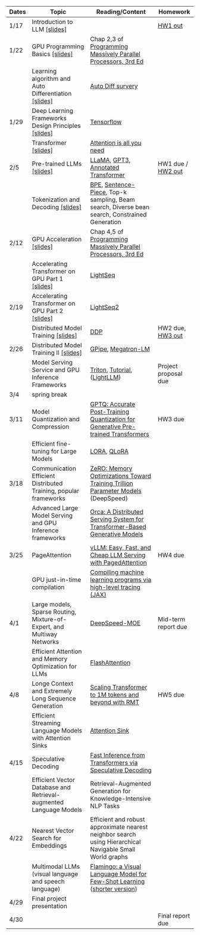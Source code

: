 | Dates | Topic                                                                                      | Reading/Content                                                                                                                                                                                                           | Homework                                                             |
| ----- | ------------------------------------------------------------------------------------------ | ------------------------------------------------------------------------------------------------------------------------------------------------------------------------------------------------------------------------- | -------------------------------------------------------------------- |
| 1/17  | Introduction to LLM [[slides]](/slides/llmsys-01-intro.pdf)                                |                                                                                                                                                                                                                           | [HW1 out](/assignments/11868_LLM_Systems_Assignment_1.pdf)           |
| 1/22  | GPU Programming Basics [[slides]](/slides/llmsys-02-hw-comp.pdf)                           | Chap 2,3 of [Programming Massively Parallel Processors, 3rd Ed](https://cmu.primo.exlibrisgroup.com/permalink/01CMU_INST/6lpsnm/alma991019904889504436)                                                                   |                                                                      |
|       | Learning algorithm and Auto Differentiation  [[slides]](/slides/llmsys-03-autodiff.pdf)    | [Auto Diff survery](https://arxiv.org/abs/1502.05767)                                                                                                                                                                     |                                                                      |
| 1/29  | Deep Learning Frameworks Design Principles  [[slides]](/slides/llmsys-04-dl-framework.pdf) | [Tensorflow](https://www.usenix.org/system/files/conference/osdi16/osdi16-abadi.pdf)                                                                                                                                      |                                                                      |
|       | Transformer [[slides]](/slides/llmsys-05-transformer.pdf)                                  | [Attention is all you need](https://arxiv.org/abs/1706.03762)                                                                                                                                                             |                                                                      |
| 2/5   | Pre-trained LLMs [[slides]](/slides/llmsys-06-llms.pdf)                                    | [LLaMA](https://arxiv.org/abs/2302.13971), [GPT3](https://arxiv.org/abs/2005.14165), [Annotated Transformer](https://nlp.seas.harvard.edu/annotated-transformer/)                                                         | HW1 due / [HW2 out](/assignments/11868_LLM_Systems___Assignment_2.pdf) |
|       | Tokenization and Decoding [[slides]](/slides/llmsys-07-decoding.pdf)                       | [BPE](https://aclanthology.org/P16-1162/), [Sentence-Piece](https://aclanthology.org/D18-2012/), Top-k sampling, Beam search, Diverse bean search, Constrained Generation                                                 |                                                                      |
| 2/12  | GPU Acceleration [[slides]](/slides/llmsys-08-gpu-acceleration.pdf)                        | Chap 4,5 of [Programming Massively Parallel Processors, 3rd Ed](https://cmu.primo.exlibrisgroup.com/permalink/01CMU_INST/6lpsnm/alma991019904889504436)                                                                   |                                                                      |
|       | Accelerating Transformer on GPU Part 1 [[slides]](/slides/llmsys-09-transformer-acc.pdf)   | [LightSeq](https://arxiv.org/abs/2010.13887)                                                                                                                                                                              |                                                                      |
| 2/19  | Accelerating Transformer on GPU Part 2 [[slides]](/slides/llmsys-09-transformer-acc.pdf)   | [LightSeq2](https://arxiv.org/abs/2110.05722)                                                                                                                                                                             |                                                                      |
|       | Distributed Model Training [[slides]](/slides/llmsys-11-distributed-training.pdf)          | [DDP](https://www.vldb.org/pvldb/vol13/p3005-li.pdf)                                                                                                                                                                      | HW2 due, [HW3 out](/assignments/11868_Assignment_3.pdf)                                                              |
| 2/26  | Distributed Model Training II [[slides]](/slides/llmsys-12-distributed-training2.pdf)      | [GPipe](https://arxiv.org/abs/1811.06965), [Megatron-LM](https://arxiv.org/abs/2104.04473)                                                                                                                                |                                                                      |
|       | Model Serving Service and GPU Inference Frameworks                                         | [Triton](https://developer.nvidia.com/triton-inference-server), [Tutorial](https://docs.nvidia.com/deeplearning/triton-inference-server/user-guide/docs/index.html),  ([LightLLM](https://github.com/ModelTC/lightllm/blob/main/docs/LightLLM.md)) | Project proposal due                                                 |
| 3/4   | spring break                                                                               |                                                                                                                                                                                                                           |                                                                      |
| 3/11  | Model Quantization and Compression                                                         | [GPTQ: Accurate Post-Training Quantization for Generative Pre-trained Transformers](https://arxiv.org/abs/2210.17323)                                                                                                     | HW3 due                                                              |
|       | Efficient fine-tuning for Large Models                                                     | [LORA](https://arxiv.org/abs/2106.09685), [QLoRA](https://arxiv.org/abs/2305.14314)                                                                                                                                       |                                                                      |
| 3/18  | Communication Efficient Distributed Training, popular frameworks                           | [ZeRO: Memory Optimizations Toward Training Trillion Parameter Models ](https://arxiv.org/pdf/1910.02054.pdf)(DeepSpeed)                                                                                                  |                                                                      |
|       | Advanced Large Model Serving and GPU Inference frameworks                                  | [Orca: A Distributed Serving System for Transformer-Based Generative Models](https://www.usenix.org/conference/osdi22/presentation/yu)                                                                                    |                                                                      |
| 3/25  | PageAttention                                                                              | [vLLM:](https://blog.vllm.ai/2023/06/20/vllm.html)[ Easy, Fast, and Cheap LLM Serving with PagedAttention](https://blog.vllm.ai/2023/06/20/vllm.html)                                                                     | HW4 due                                                              |
|       | GPU just-in-time compilation                                                               | [Compiling machine learning programs via high-level tracing (JAX)](https://mlsys.org/Conferences/doc/2018/146.pdf)                                                                                                        |                                                                      |
| 4/1   | Large models, Sparse Routing, Mixture-of-Expert, and Multiway Networks                     | [DeepSpeed-MOE](https://arxiv.org/pdf/2201.05596.pdf)                                                                                                                                                                     | Mid-term report due                                                  |
|       | Efficient Attention and Memory Optimization for LLMs                                       | [FlashAttention](https://arxiv.org/pdf/2205.14135.pdf)                                                                                                                                                                    |                                                                      |
| 4/8   | Longe Context and Extremely Long Sequence Generation                                       | [Scaling Transformer to 1M tokens and beyond with RMT](https://arxiv.org/pdf/2304.11062.pdf)                                                                                                                              | HW5 due                                                              |
|       | Efficient Streaming Language Models with Attention Sinks                                   | [Attention Sink](https://arxiv.org/abs/2309.17453)                                                                                                                                                                        |                                                                      |
| 4/15  | Speculative Decoding                                                                       | [Fast Inference from Transformers via Speculative Decoding](https://arxiv.org/abs/2211.17192)                                                                                                                             |                                                                      |
|       | Efficient Vector Database and Retrieval-augmented Language Models                          | Retrieval-Augmented Generation for Knowledge-Intensive NLP Tasks                                                                                                                                                          |                                                                      |
| 4/22  | Nearest Vector Search for Embeddings                                                       | Efficient and robust approximate nearest neighbor search using Hierarchical Navigable Small World graphs                                                                                                                  |                                                                      |
|       | Multimodal LLMs (visual language and speech language)                                      | [Flamingo: a Visual Language Model for Few-Shot Learning](https://arxiv.org/abs/2204.14198)  ([shorter version](https://openreview.net/pdf?id=EbMuimAbPbs))                                                               |                                                                      |
| 4/29  | Final project presentation                                                                 |                                                                                                                                                                                                                           |                                                                      |
| 4/30  |                                                                                            |                                                                                                                                                                                                                           | Final report due                                                     |
